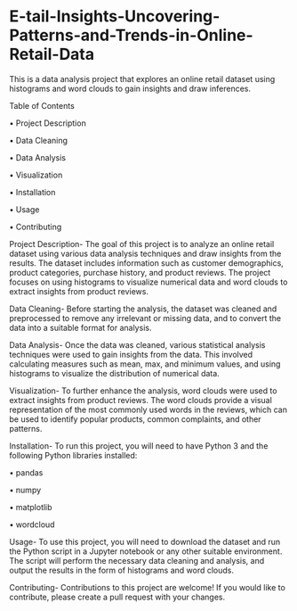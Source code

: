 # E-tail-Insights-Uncovering-Patterns-and-Trends-in-Online-Retail-Data

This is a data analysis project that explores an online retail dataset using histograms and word clouds to gain insights and draw inferences.

Table of Contents

• Project Description

• Data Cleaning

• Data Analysis

• Visualization

• Installation

• Usage

• Contributing

Project Description-
The goal of this project is to analyze an online retail dataset using various data analysis techniques and draw insights from the results. The dataset includes information such as customer demographics, product categories, purchase history, and product reviews. The project focuses on using histograms to visualize numerical data and word clouds to extract insights from product reviews.

Data Cleaning-
Before starting the analysis, the dataset was cleaned and preprocessed to remove any irrelevant or missing data, and to convert the data into a suitable format for analysis.

Data Analysis-
Once the data was cleaned, various statistical analysis techniques were used to gain insights from the data. This involved calculating measures such as mean, max, and minimum values, and using histograms to visualize the distribution of numerical data.

Visualization-
To further enhance the analysis, word clouds were used to extract insights from product reviews. The word clouds provide a visual representation of the most commonly used words in the reviews, which can be used to identify popular products, common complaints, and other patterns.

Installation-
To run this project, you will need to have Python 3 and the following Python libraries installed:

• pandas

• numpy

• matplotlib

• wordcloud

Usage-
To use this project, you will need to download the dataset and run the Python script in a Jupyter notebook or any other suitable environment. The script will perform the necessary data cleaning and analysis, and output the results in the form of histograms and word clouds.

Contributing-
Contributions to this project are welcome! If you would like to contribute, please create a pull request with your changes.
